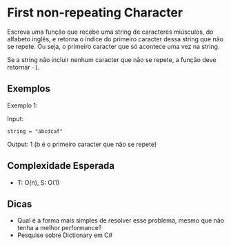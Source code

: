 # First non-repeating Character

Escreva uma função que recebe uma string de caracteres miúsculos, do alfabeto inglês, e retorna o índice do primeiro caracter dessa string que não se repete. Ou seja, o primeiro caracter que só acontece uma vez na string.

Se a string não incluir nenhum caracter que não se repete, a função deve retornar `-1`.

## Exemplos 

Exemplo 1:

Input:

`string = "abcdcaf"`

Output: 1 (b é o primeiro caracter que não se repete)


## Complexidade Esperada

- T: O(n), S: O(1)

## Dicas

- Qual é a forma mais simples de resolver esse problema, mesmo que não tenha a melhor performance?
- Pesquise sobre Dictionary em C#
